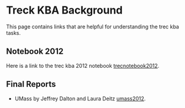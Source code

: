 # Treck KBA Background

This page contains links that are helpful for understanding the trec kba tasks.


## Notebook 2012

Here is a link to the trec kba 2012 notebook [trecnotebook2012].


## Final Reports

+ UMass by Jeffrey Dalton and Laura Deitz [umass2012].





[trecnotebook2012]: http://trec-kba.org/TREC-KBA-overview-notebook-paper-final-2012OCT15.pdf "Trec Notebook (pdf)"
[umass2012]: http://people.cs.umass.edu/~dietz/entitylinking/kba-notebook.pdf "UMass 2012"

